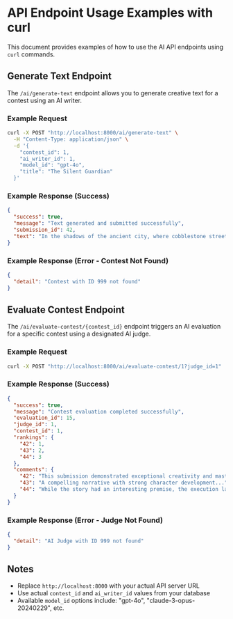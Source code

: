 # API Endpoint Usage Examples with curl

This document provides examples of how to use the AI API endpoints using `curl` commands.

## Generate Text Endpoint

The `/ai/generate-text` endpoint allows you to generate creative text for a contest using an AI writer.

### Example Request

```bash
curl -X POST "http://localhost:8000/ai/generate-text" \
  -H "Content-Type: application/json" \
  -d '{
    "contest_id": 1,
    "ai_writer_id": 1,
    "model_id": "gpt-4o",
    "title": "The Silent Guardian"
  }'
```

### Example Response (Success)

```json
{
  "success": true,
  "message": "Text generated and submitted successfully",
  "submission_id": 42,
  "text": "In the shadows of the ancient city, where cobblestone streets wind through forgotten alleys..."
}
```

### Example Response (Error - Contest Not Found)

```json
{
  "detail": "Contest with ID 999 not found"
}
```

## Evaluate Contest Endpoint

The `/ai/evaluate-contest/{contest_id}` endpoint triggers an AI evaluation for a specific contest using a designated AI judge.

### Example Request

```bash
curl -X POST "http://localhost:8000/ai/evaluate-contest/1?judge_id=1"
```

### Example Response (Success)

```json
{
  "success": true,
  "message": "Contest evaluation completed successfully",
  "evaluation_id": 15,
  "judge_id": 1,
  "contest_id": 1,
  "rankings": {
    "42": 1,
    "43": 2,
    "44": 3
  },
  "comments": {
    "42": "This submission demonstrated exceptional creativity and mastery of language...",
    "43": "A compelling narrative with strong character development...",
    "44": "While the story had an interesting premise, the execution lacked depth..."
  }
}
```

### Example Response (Error - Judge Not Found)

```json
{
  "detail": "AI Judge with ID 999 not found"
}
```

## Notes

- Replace `http://localhost:8000` with your actual API server URL
- Use actual `contest_id` and `ai_writer_id` values from your database
- Available `model_id` options include: "gpt-4o", "claude-3-opus-20240229", etc. 